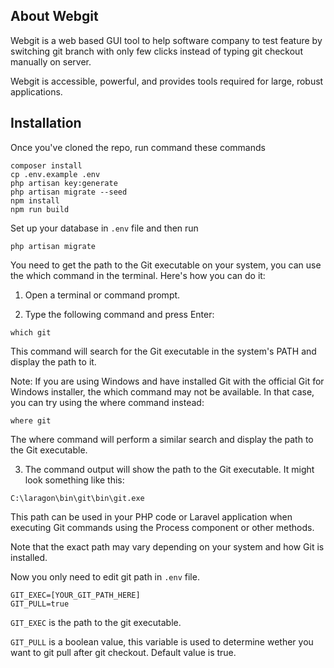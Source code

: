 ## About Webgit

Webgit is a web based GUI tool to help software company to test feature by switching git branch with only few clicks instead of typing git checkout manually on server.  

Webgit is accessible, powerful, and provides tools required for large, robust applications.

## Installation
Once you've cloned the repo, run command these commands 
```
composer install
cp .env.example .env
php artisan key:generate
php artisan migrate --seed
npm install
npm run build
```

Set up your database in `.env` file and then run

```
php artisan migrate
```

You need to get the path to the Git executable on your system, you can use the which command in the terminal. Here's how you can do it:

1. Open a terminal or command prompt.

2. Type the following command and press Enter:

```
which git
```
This command will search for the Git executable in the system's PATH and display the path to it.

Note: If you are using Windows and have installed Git with the official Git for Windows installer, the which command may not be available. In that case, you can try using the where command instead:

```
where git
```
The where command will perform a similar search and display the path to the Git executable.

3. The command output will show the path to the Git executable. It might look something like this:

```
C:\laragon\bin\git\bin\git.exe
```
This path can be used in your PHP code or Laravel application when executing Git commands using the Process component or other methods.

Note that the exact path may vary depending on your system and how Git is installed.

Now you only need to edit git path in `.env` file.

```
GIT_EXEC=[YOUR_GIT_PATH_HERE]
GIT_PULL=true
```

`GIT_EXEC` is the path to the git executable.

`GIT_PULL` is a boolean value, this variable is used to determine wether you want to git pull after git checkout. Default value is true.